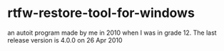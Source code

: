 # rtfw-restore-tool-for-windows
an autoit program made by me in 2010 when I was in grade 12. The last release version is 4.0.0 on 26 Apr 2010
